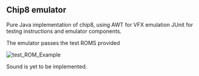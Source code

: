 ## Chip8 emulator

Pure Java implementation of chip8, using AWT for VFX emulation
JUnit for testng instructions and emulator components.

The emulator passes the test ROMS provided

![test_ROM_Example](https://github.com/Abdo-Fahmi/CHIP8-Emulator/assets/153271309/146f20fc-dd0c-4620-927f-36f958fee782)

Sound is yet to be implemented.
